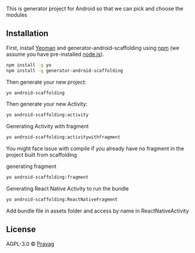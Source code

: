 This is generator project for Android so that we can pick and choose the modules

## Installation

First, install [Yeoman](http://yeoman.io) and generator-android-scaffolding using [npm](https://www.npmjs.com/) (we assume you have pre-installed [node.js](https://nodejs.org/)).

```bash
npm install -g yo
npm install -g generator-android-scaffolding
```

Then generate your new project:

```bash
yo android-scaffolding
```

Then generate your new Activity:

```bash
yo android-scaffolding:activity
```

Generating Activity with fragment

```bash
yo android-scaffolding:activitywithfragment
```
You might face issue with compile if you already have no fragment in the project built from scaffolding

generating fragment

```bash
yo android-scaffolding:fragment
```

Generating React Native Activity to run the bundle

```bash
yo android-scaffolding:ReactNativeFragment
```

Add bundle file in assets folder and access by name in ReactNativeActivity

## License

AGPL-3.0 © [Prayag]()
